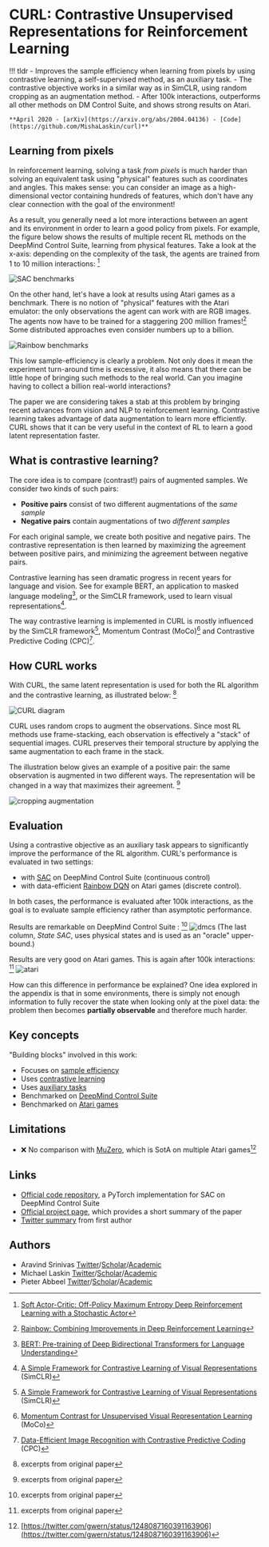 # CURL: Contrastive Unsupervised Representations for Reinforcement Learning

!!! tldr
    - Improves the sample efficiency when learning from pixels by using contrastive learning, a self-supervised method, as an auxiliary task. 
    - The contrastive objective works in a similar way as in SimCLR, using random cropping as an augmentation method.
    - After 100k interactions, outperforms all other methods on DM Control Suite, and shows strong results on Atari.  

    **April 2020 - [arXiv](https://arxiv.org/abs/2004.04136) - [Code](https://github.com/MishaLaskin/curl)**

Learning from pixels
---

In reinforcement learning, solving a task *from pixels* is much harder than solving an equivalent task using "physical" features such as coordinates and angles. This makes sense: you can consider an image as a high-dimensional vector containing hundreds of features, which don't have any clear connection with the goal of the environment!

As a result, you generally need a lot more interactions between an agent and its environment in order to learn a good policy from pixels. For example, the figure below shows the results of multiple recent RL methods on the DeepMind Control Suite, learning from physical features. Take a look at the x-axis: depending on the complexity of the task, the agents are trained from 1 to 10 million interactions: [^sac] 

![SAC benchmarks](img/curl_sac.png)

On the other hand, let's have a look at results using Atari games as a benchmark. There is no notion of "physical" features with the Atari emulator: the only observations the agent can work with are RGB images. The agents now have to be trained for a staggering 200 million frames![^rainbow] Some distributed approaches even consider numbers up to a billion. 

![Rainbow benchmarks](img/curl_rainbow.png)

This low sample-efficiency is clearly a problem. Not only does it mean the experiment turn-around time is excessive, it also means that there can be little hope of bringing such methods to the real world. Can you imagine having to collect a billion real-world interactions?

The paper we are considering takes a stab at this problem by bringing recent advances from vision and NLP to reinforcement learning. Contrastive learning takes advantage of data augmentation to learn more efficiently. CURL shows that it can be very useful in the context of RL to learn a good latent representation faster.

What is contrastive learning?
---

The core idea is to compare (contrast!) pairs of augmented samples. We consider two kinds of such pairs:

- **Positive pairs** consist of two different augmentations of the *same sample* 
- **Negative pairs** contain augmentations of two *different samples*

For each original sample, we create both positive and negative pairs. The contrastive representation is then learned by maximizing the agreement between positive pairs, and minimizing the agreement between negative pairs.

Contrastive learning has seen dramatic progress in recent years for language and vision. See for example BERT, an application to masked language modeling[^bert], or the SimCLR framework, used to learn visual representations[^simclr]. 

The way contrastive learning is implemented in CURL is mostly influenced by the SimCLR framework[^simclr], Momentum Contrast (MoCo)[^moco] and Contrastive Predictive Coding (CPC)[^cpc].

How CURL works
---

With CURL, the same latent representation is used for both the RL algorithm and the contrastive learning, as illustrated below: [^original]

![CURL diagram](img/curl_diagram.png)

CURL uses random crops to augment the observations. 
Since most RL methods use frame-stacking, each observation is effectively a "stack" of sequential images. CURL preserves their temporal structure by applying the same augmentation to each frame in the stack. 

The illustration below gives an example of a positive pair: the same observation is augmented in two different ways. The representation will be changed in a way that maximizes their agreement. [^original]

![cropping augmentation](img/curl_augment.png)

Evaluation
---

Using a contrastive objective as an auxiliary task appears to significantly improve the performance of the RL algorithm. 
CURL's performance is evaluated in two settings:

- with [SAC](sac.md) on DeepMind Control Suite (continuous control)
- with data-efficient [Rainbow DQN](rainbow.md) on Atari games (discrete control). 

In both cases, the performance is evaluated after 100k interactions, as the goal is to evaluate sample efficiency rather than asymptotic performance. 

Results are remarkable on DeepMind Control Suite : [^original]
![dmcs](img/curl_dmc.png)
(The last column, *State SAC*, uses physical states and is used as an "oracle" upper-bound.)

Results are very good on Atari games. This is again after 100k interactions: [^original]
![atari](img/curl_atari.png)

How can this difference in performance be explained? One idea explored in the appendix is that in some environments, there is simply not enough information to fully recover the state when looking only at the pixel data: the problem then becomes **partially observable** and therefore much harder.  

Key concepts
---

"Building blocks" involved in this work:

- Focuses on [sample efficiency](sample-efficiency.md)
- Uses [contrastive learning](contrastive-learning.md)
- Uses [auxiliary tasks](auxiliary-tasks.md)
- Benchmarked on [DeepMind Control Suite](dm-control-suite.md)
- Benchmarked on [Atari games](atari.md)

Limitations
---

- ❌ No comparison with [MuZero](muzero.md), which is SotA on multiple Atari games[^muzero-tweet]

Links
---

- [Official code repository](https://github.com/MishaLaskin/curl), a PyTorch implementation for SAC on DeepMind Control Suite
- [Official project page](https://mishalaskin.github.io/curl/), which provides a short summary of the paper
- [Twitter summary](https://twitter.com/Aravind7694/status/1248049713149906945) from first author

Authors
---

- Aravind Srinivas [Twitter](https://twitter.com/Aravind7694)/[Scholar](https://scholar.google.com/citations?user=GhrKC1gAAAAJ)/[Academic](https://people.eecs.berkeley.edu/~aravind/)
- Michael Laskin [Twitter](https://twitter.com/MishaLaskin)/[Scholar](https://scholar.google.com/citations?user=DOGDnwsAAAAJ)/[Academic](https://mishalaskin.github.io/)
- Pieter Abbeel  [Twitter](https://twitter.com/pabbeel)/[Scholar](https://scholar.google.com/citations?user=vtwH6GkAAAAJ)/[Academic](https://people.eecs.berkeley.edu/~pabbeel/)

[^sac]: [Soft Actor-Critic: Off-Policy Maximum Entropy Deep Reinforcement Learning with a Stochastic Actor](https://arxiv.org/abs/1801.01290)
[^rainbow]: [Rainbow: Combining Improvements in Deep Reinforcement Learning](https://arxiv.org/abs/1710.02298)
[^bert]: [BERT: Pre-training of Deep Bidirectional Transformers for Language Understanding](https://arxiv.org/abs/1810.04805)
[^simclr]: [A Simple Framework for Contrastive Learning of Visual Representations](https://arxiv.org/abs/2002.05709) (SimCLR)
[^moco]: [Momentum Contrast for Unsupervised Visual Representation Learning](https://arxiv.org/abs/1911.05722) (MoCo)
[^cpc]: [Data-Efficient Image Recognition with Contrastive Predictive Coding](https://arxiv.org/abs/1905.09272) (CPC)
[^original]: excerpts from original paper
[^muzero-tweet]: [https://twitter.com/gwern/status/1248087160391163906](https://twitter.com/gwern/status/1248087160391163906)
